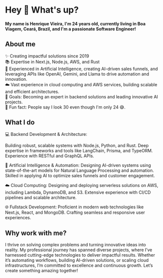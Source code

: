 <h1 align="left">Hey 👋 What's up?</h1>
<h4 align="left">My name is Henrique Vieira, I'm 24 years old, currently living in Boa Viagem, Ceará, Brazil, and I'm a passionate Software Engineer!</h4>
<h2 align="left">About me</h2>
<p align="left"> ✨ Creating impactful solutions since 2019<br> 📚 Expertise in Next.js, Node.js, AWS, and Rust<br> 🤖 Experienced in Artificial Intelligence, creating AI-driven sales funnels, and leveraging APIs like OpenAI, Gemini, and Llama to drive automation and innovation.<br> ☁️ Vast experience in cloud computing and AWS services, building scalable and efficient architectures.<br> 🎯 Goals: Becoming an expert in backend solutions and leading innovative AI projects.<br> 🎲 Fun fact: People say I look 30 even though I'm only 24 😅. </p>
<h2 align="left">What I do</h2>

💻 Backend Development & Architecture:

Building robust, scalable systems with Node.js, Python, and Rust.
Deep expertise in frameworks and tools like LangChain, Prisma, and TypeORM.
Experience with RESTful and GraphQL APIs.

🤖 Artificial Intelligence & Automation:
Designing AI-driven systems using state-of-the-art models for Natural Language Processing and automation.
Skilled in applying AI to optimize sales funnels and customer engagement.

☁️ Cloud Computing:
Designing and deploying serverless solutions on AWS, including Lambda, DynamoDB, and S3.
Extensive experience with CI/CD pipelines and scalable architecture.

🌐 Fullstack Development:
Proficient in modern web technologies like Next.js, React, and MongoDB.
Crafting seamless and responsive user experiences.
<h2 align="left">Why work with me?</h2> <p align="left"> I thrive on solving complex problems and turning innovative ideas into reality. My professional journey has spanned diverse projects, where I’ve harnessed cutting-edge technologies to deliver impactful results. Whether it’s automating workflows, building AI-driven solutions, or scaling cloud infrastructures, I’m committed to excellence and continuous growth. Let’s create something amazing together! </p>
